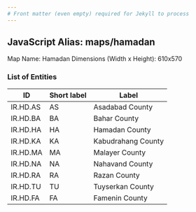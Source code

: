 ```yaml
---
# Front matter (even empty) required for Jekyll to process
---
```


## JavaScript Alias: maps/hamadan

Map Name: Hamadan
Dimensions (Width x Height): 610x570





### List of Entities

ID | Short label | Label
---|---|---|
IR.HD.AS|AS|Asadabad County
IR.HD.BA|BA|Bahar County
IR.HD.HA|HA|Hamadan County
IR.HD.KA|KA|Kabudrahang County
IR.HD.MA|MA|Malayer County
IR.HD.NA|NA|Nahavand County
IR.HD.RA|RA|Razan County
IR.HD.TU|TU|Tuyserkan County
IR.HD.FA|FA|Famenin County